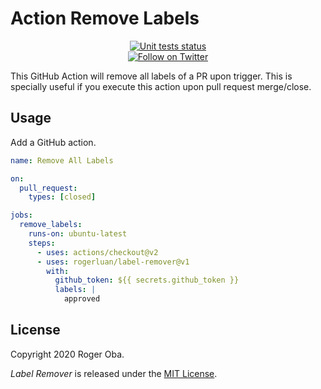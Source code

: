 # Action Remove Labels

<p align="center">
  <a href="https://github.com/rogerluan/label-remover/actions?query=workflow%3A%22Unit+Tests%22"><img alt="Unit tests status" src="https://github.com/rogerluan/label-remover/workflows/Unit%20Tests/badge.svg"></a>
  <br>
  <a href="https://twitter.com/intent/follow?screen_name=rogerluan_">
        <img src="https://img.shields.io/twitter/follow/rogerluan_?&logo=twitter"
            alt="Follow on Twitter"></a>
</p>

This GitHub Action will remove all labels of a PR upon trigger. This is specially useful if you execute this action upon pull request merge/close.

## Usage

Add a GitHub action.

```yaml
name: Remove All Labels

on:
  pull_request:
    types: [closed]

jobs:
  remove_labels:
    runs-on: ubuntu-latest
    steps:
      - uses: actions/checkout@v2
      - uses: rogerluan/label-remover@v1
        with:
          github_token: ${{ secrets.github_token }}
          labels: |
            approved
```

## License

Copyright 2020 Roger Oba.

_Label Remover_ is released under the [MIT License](./LICENSE).
